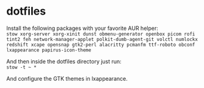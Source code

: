 # dotfiles

Install the following packages with your favorite AUR helper: <br>
```stow xorg-server xorg-xinit dunst obmenu-generator openbox picom rofi tint2 feh network-manager-applet polkit-dumb-agent-git volctl numlockx redshift xcape opensnap gtk2-perl alacritty pcmanfm ttf-roboto obconf lxappearance papirus-icon-theme```

And then inside the dotfiles directory just run: <br>
```stow -t ~ *```

And configure the GTK themes in lxappearance.
